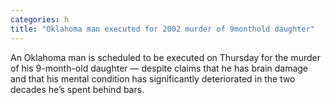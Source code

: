 ```yaml
---
categories: h
title: "Oklahoma man executed for 2002 murder of 9monthold daughter"
---
```

An Oklahoma man is scheduled to be executed on Thursday for the murder of his 9-month-old daughter — despite claims that he has brain damage and that his mental condition has significantly deteriorated in the two decades he’s spent behind bars.